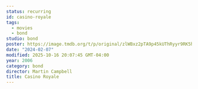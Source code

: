 ```yaml
---
status: recurring
id: casino-royale
tags:
  - movies
  - bond
studio: bond
poster: https://image.tmdb.org/t/p/original/zlWBxz2pTA9p45kUThRyyr9RK5h.jpg
date: "2024-02-07"
modified: 2025-10-16 20:07:45 GMT-04:00
year: 2006
category: bond
director: Martin Campbell
title: Casino Royale
---
```

